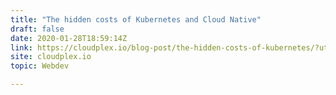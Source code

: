 ```yaml
---
title: "The hidden costs of Kubernetes and Cloud Native"
draft: false
date: 2020-01-28T18:59:14Z
link: https://cloudplex.io/blog-post/the-hidden-costs-of-kubernetes/?utm_medium=RSS&utm_source=hune
site: cloudplex.io
topic: Webdev  

---
```


